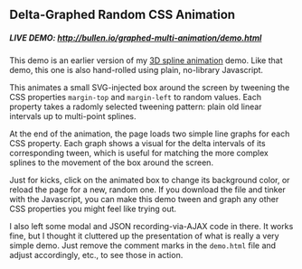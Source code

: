 ## Delta-Graphed Random CSS Animation

##### LIVE DEMO: http://bullen.io/graphed-multi-animation/demo.html

This demo is an earlier version of my [3D spline animation](https://github.com/mattbullen/3D-spline-animation) demo. Like that demo, this one is also hand-rolled using plain, no-library Javascript.

This animates a small SVG-injected box around the screen by tweening the CSS properties `margin-top` and `margin-left` to random values. Each property takes a radomly selected tweening pattern: plain old linear intervals up to multi-point splines.

At the end of the animation, the page loads two simple line graphs for each CSS property. Each graph shows a visual for the delta intervals of its corresponding tween, which is useful for matching the more complex splines to the movement of the box around the screen.

Just for kicks, click on the animated box to change its background color, or reload the page for a new, random one. If you download the file and tinker with the Javascript, you can make this demo tween and graph any other CSS properties you might feel like trying out.

I also left some modal and JSON recording-via-AJAX code in there. It works fine, but I thought it cluttered up the presentation of what is really a very simple demo. Just remove the comment marks in the `demo.html` file and adjust accordingly, etc., to see those in action.

